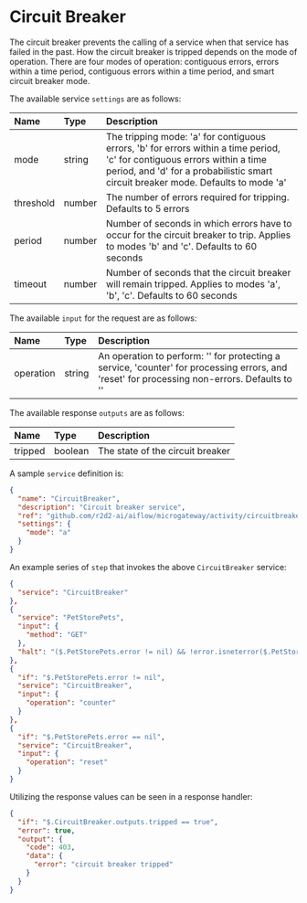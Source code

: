 # Circuit Breaker

The circuit breaker prevents the calling of a service when that service has failed in the past. How the circuit breaker is tripped depends on the mode of operation. There are four modes of operation: contiguous errors, errors within a time period, contiguous errors within a time period, and smart circuit breaker mode.

The available service `settings` are as follows:

| Name   |  Type   | Description   |
|:-----------|:--------|:--------------|
| mode | string | The tripping mode: 'a' for contiguous errors, 'b' for errors within a time period, 'c' for contiguous errors within a time period, and 'd' for a probabilistic smart circuit breaker mode. Defaults to mode 'a' |
| threshold | number | The number of errors required for tripping. Defaults to 5 errors |
| period | number | Number of seconds in which errors have to occur for the circuit breaker to trip. Applies to modes 'b' and 'c'. Defaults to 60 seconds |
| timeout | number | Number of seconds that the circuit breaker will remain tripped. Applies to modes 'a', 'b', 'c'. Defaults to 60 seconds |

The available `input` for the request are as follows:

| Name   |  Type   | Description   |
|:-----------|:--------|:--------------|
| operation | string | An operation to perform: '' for protecting a service, 'counter' for processing errors, and 'reset' for processing non-errors. Defaults to '' |

The available response `outputs` are as follows:

| Name   |  Type   | Description   |
|:-----------|:--------|:--------------|
| tripped | boolean | The state of the circuit breaker |

A sample `service` definition is:

```json
{
  "name": "CircuitBreaker",
  "description": "Circuit breaker service",
  "ref": "github.com/r2d2-ai/aiflow/microgateway/activity/circuitbreaker",
  "settings": {
    "mode": "a"
  }
}
```

An example series of `step` that invokes the above `CircuitBreaker` service:

```json
{
  "service": "CircuitBreaker"
},
{
  "service": "PetStorePets",
  "input": {
    "method": "GET"
  },
  "halt": "($.PetStorePets.error != nil) && !error.isneterror($.PetStorePets.error)"
},
{
  "if": "$.PetStorePets.error != nil",
  "service": "CircuitBreaker",
  "input": {
    "operation": "counter"
  }
},
{
  "if": "$.PetStorePets.error == nil",
  "service": "CircuitBreaker",
  "input": {
    "operation": "reset"
  }
}
```

Utilizing the response values can be seen in a response handler:

```json
{
  "if": "$.CircuitBreaker.outputs.tripped == true",
  "error": true,
  "output": {
    "code": 403,
    "data": {
      "error": "circuit breaker tripped"
    }
  }
}
```
